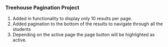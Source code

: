 ### Treehouse Pagination Project

1. Added in functionality to display only 10 results per page.
2. Added pagination to the bottom of the results to navigate through all the students
3. Depending on the active page the page button will be highlighted as active.
